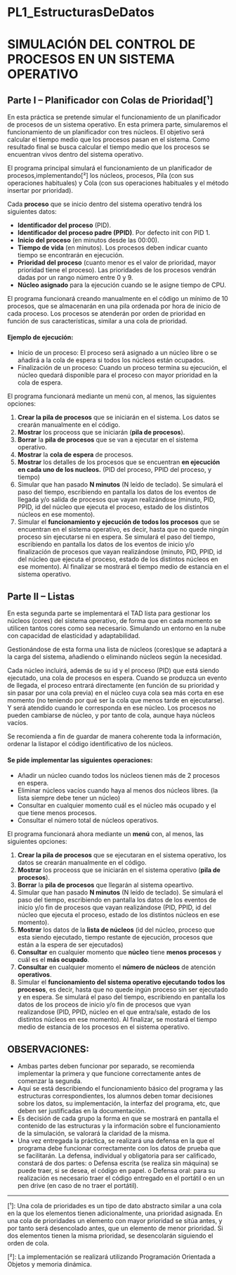 # PL1_EstructurasDeDatos


# SIMULACIÓN DEL CONTROL DE PROCESOS EN UN SISTEMA OPERATIVO

## Parte I – Planificador con Colas de Prioridad[¹]
En esta práctica se pretende simular el funcionamiento de un planificador de procesos de un sistema operativo. En esta primera parte, simularemos el funcionamiento de un planificador con tres núcleos. El objetivo será calcular el tiempo medio que los procesos pasan en el sistema. Como resultado final se busca calcular el tiempo medio que los procesos se encuentran vivos dentro del sistema operativo.

El programa principal simulará el funcionamiento de un planificador de procesos,implementando[²] los núcleos, procesos, Pila (con sus operaciones habituales) y Cola (con sus operaciones habituales y el método insertar por prioridad).

Cada **proceso** que se inicio dentro del sistema operativo tendrá los siguientes datos:

* __Identificador del proceso__ (PID).
* __Identificador del proceso padre (PPID)__. Por defecto init con PID 1.
* __Inicio del proceso__ (en minutos desde las 00:00).
* __Tiempo de vida__ (en minutos). Los procesos deben indicar cuanto tiempo se encontrarán en ejecución.
* __Prioridad del proceso__ (cuanto menor es el valor de prioridad, mayor prioridad tiene el proceso). Las prioridades de los procesos vendrán dadas por un rango número entre 0 y 9.
* __Núcleo asignado__ para la ejecución cuando se le asigne tiempo de CPU.

El programa funcionará creando manualmente en el código un mínimo de 10 procesos, que se almacenarán en una pila ordenada por hora de inicio de cada proceso. Los procesos se atenderán por orden de prioridad en función de sus características, similar a una cola de prioridad.


#### Ejemplo de ejecución:
* Inicio de un proceso: El proceso será asignado a un núcleo libre o se añadirá a la cola de espera si todos los núcleos están ocupados.
* Finalización de un proceso: Cuando un proceso termina su ejecución, el núcleo quedará disponible para el proceso con mayor prioridad en la cola de espera.


El programa funcionará mediante un menú con, al menos, las siguientes opciones:

1. __Crear la pila de procesos__ que se iniciarán en el sistema. Los datos se crearán manualmente en el código.
2. __Mostrar__ los proceoss que se iniciarán (__pila de procesos__).
3. __Borrar__ la __pila de procesos__ que se van a ejecutar en el sistema operativo.
4. __Mostrar__ la __cola de espera__ de procesos.
5. __Mostrar__ los detalles de los procesos que se encuentran __en ejecución en cada uno de los nucleos.__ (PID del proceso, PPID del proceso, y tiempo)
6. Simular que han pasado __N minutos__ (N leído de teclado). Se simulará el paso del tiempo, escribiendo en pantalla los datos de los eventos de llegada y/o salida de procesos que vayan realizándose (minuto, PID, PPID, id del núcleo que ejecuta el proceso, estado de los distintos núcleos en ese momento).
7. Simular el __funcionamiento y ejecución de todos los procesos__ que se encuentran en el sistema operativo, es decir, hasta que no quede ningún proceso sin ejecutarse ni en espera. Se simulará el paso del tiempo, escribiendo en pantalla los datos de los eventos de inicio y/o finalización de procesos que vayan realizándose (minuto, PID, PPID, id del núcleo que ejecuta el proceso, estado de los distintos núcleos en ese momento). Al finalizar se mostrará el tiempo medio de estancia en el sistema operativo.



## Parte II – Listas

En esta segunda parte se implementará el TAD lista para gestionar los núcleos (cores) del sistema operativo, de forma que en cada momento se utilicen tantos cores como sea necesario. Simulando un entorno en la nube con capacidad de elasticidad y adaptabilidad.

Gestionándose de esta forma una lista de núcleos (cores)que se adaptará a la carga del sistema, añadiendo o eliminando núcleos según la necesidad.

Cada núcleo incluirá, además de su id y el proceso (PID) que está siendo ejecutado, una cola de procesos en espera. Cuando se produzca un evento de llegada, el proceso entrará directamente (en función de su prioridad y sin pasar por una cola previa) en el núcleo cuya cola sea más corta en ese momento (no teniendo por qué ser la cola que menos tarde en ejecutarse). Y será atendido cuando le corresponda en ese núcleo. Los procesos no pueden cambiarse de núcleo, y por tanto de cola, aunque haya núcleos vacíos.

Se recomienda a fin de guardar de manera coherente toda la información, ordenar la listapor el código identificativo de los núcleos.

#### Se pide implementar las siguientes operaciones:

* Añadir un núcleo cuando todos los núcleos tienen más de 2 procesos en espera.
* Eliminar núcleos vacíos cuando haya al menos dos núcleos libres. (la lista siempre debe tener un núcleo)
* Consultar en cualquier momento cuál es el núcleo más ocupado y el que tiene menos procesos.
* Consultar el número total de núcleos operativos.

El programa funcionará ahora mediante un __menú__ con, al menos, las siguientes opciones:

1. __Crear la pila de procesos__ que se ejecutaran en el sistema operativo, los datos se crearán manualmente en el código.
2. __Mostrar__ los proceoss que se iniciarán en el sistema operativo (__pila de procesos__).
3. __Borrar__ la __pila de procesos__ que llegarán al sistema opeartivo.
4. Simular que han pasado __N minutos__ (N leído de teclado). Se simulará el paso del tiempo, escribiendo en pantalla los datos de los eventos de inicio y/o fin de procesos que vayan realizándose (PID, PPID, id del núcleo que ejecuta el proceso, estado de los distintos núcleos en ese momento).
5. __Mostrar__ los datos de la __lista de núcleos__ (id del núcleo, proceso que esta siendo ejecutado, tiempo restante de ejecución, procesos que están a la espera de ser ejecutados)
6. __Consultar__ en cualquier momento que __núcleo__ tiene __menos procesos__ y cuál es el __más ocupado__.
7. __Consultar__ en cualquier momento el __número de núcleos__ de atención __operativos__.
8. Simular el __funcionamiento del sistema operativo ejecutando todos los procesos__, es decir, hasta que no quede ingún proceso sin ser ejecutado y en espera. Se simulará el paso del tiempo, escribiendo en pantalla los datos de los proceos de inicio y/o fin de procesos que vyan realizandose (PID, PPID, núcleo en el que entra/sale, estado de los distintos núcleos en ese momento). Al finalizar, se mostará el tiempo medio de estancia de los procesos en el sistema operativo.


## OBSERVACIONES:
* Ambas partes deben funcionar por separado, se recomienda implementar la primera y que funcione correctamente antes de comenzar la segunda.
* Aquí se está describiendo el funcionamiento básico del programa y las estructuras correspondientes, los alumnos deben tomar decisiones sobre los datos, su implementación, la interfaz del programa, etc, que deben ser justificadas en la documentación.
* Es decisión de cada grupo la forma en que se mostrará en pantalla el contenido de las estructuras y la información sobre el funcionamiento de la simulación, se valorará la claridad de la misma.
* Una vez entregada la práctica, se realizará una defensa en la que el programa debe funcionar correctamente con los datos de prueba que se facilitarán. La defensa, individual y obligatoria para ser calificado, constará de dos partes: o Defensa escrita (se realiza sin máquina) se puede traer, si se desea, el código en papel. o Defensa oral: para su realización es necesario traer el código entregado en el portátil o en un pen drive (en caso de no traer el portátil).



***

[¹]: Una cola de prioridades es un tipo de dato abstracto similar a una cola en la que los elementos tienen adicionalmente, una prioridad asignada. En una cola de prioridades un elemento con mayor prioridad se sitúa antes, y por tanto será desencolado antes, que un elemento de menor prioridad. Si dos elementos tienen la misma prioridad, se desencolarán siguiendo el orden de cola.

[²]: La implementación se realizará utilizando Programación Orientada a Objetos y memoria dinámica.